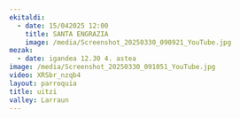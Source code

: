 ```yaml
---
ekitaldi:
  - date: 15/042025 12:00
    title: SANTA ENGRAZIA
    image: /media/Screenshot_20250330_090921_YouTube.jpg
mezak:
  - date: igandea 12.30 4. astea
image: /media/Screenshot_20250330_091051_YouTube.jpg
video: XRSbr_nzqb4
layout: parroquia
title: uitzi
valley: Larraun
---
```

